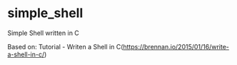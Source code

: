 # simple_shell
Simple Shell written in C

Based on: Tutorial - Writen a Shell in C(https://brennan.io/2015/01/16/write-a-shell-in-c/)

